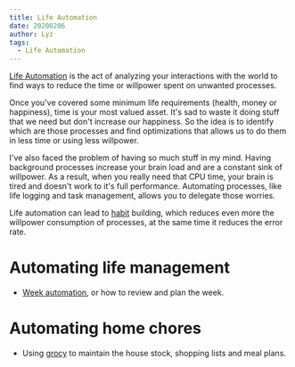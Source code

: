 ```yaml
---
title: Life Automation
date: 20200206
author: Lyz
tags:
  - Life Automation
---
```


[Life Automation](../tags.md#life-automation) is the act of analyzing your
interactions with the world to find ways to reduce the time or willpower spent
on unwanted processes.

Once you've covered some minimum life requirements (health, money or
happiness), time is your most valued asset. It's sad to waste it doing stuff
that we need but don't increase our happiness. So the idea is to identify which
are those processes and find optimizations that allows us to do them in less
time or using less willpower.

I've also faced the problem of having so much stuff in my mind. Having
background processes increase your brain load and are a constant sink of
willpower. As a result, when you really need that CPU time, your brain is tired
and doesn't work to it's full performance. Automating processes, like life
logging and task management, allows you to delegate those worries.

Life automation can lead to [habit](https://en.wikipedia.org/wiki/Habit)
building, which reduces even more the willpower consumption of processes, at the
same time it reduces the error rate.

# Automating life management

* [Week automation](week_automation.md), or how to review and plan the week.

# Automating home chores

* Using [grocy](grocy.md) to maintain the house stock, shopping lists and meal
  plans.
